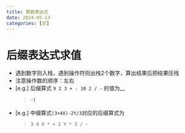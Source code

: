```yaml
---
title: 算数表达式
date: 2024-05-13
categories: [总]
---
```

# 后缀表达式求值
- 遇到数字则入栈，遇到操作符则出栈2个数字，算出结果后把结果压栈
- 注意操作数的顺序：左右
- [e.g.] 后缀算式 `9 2 3 + - 10 2 / -` 的值为__
    > -1
- [e.g.] 中缀算式`(3+4X)-2Y/3`对应的后缀算式为
    > `3 4 X * + 2 Y * 3 / -`



